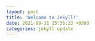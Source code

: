 ```yaml
---
layout: post
title: 'Welcome to Jekyll!'
date: 2021-08-31 15:36:23 +0300
categories: jekyll update
---
```


<canvas id="gpu-c" />

<script src="{{ site.baseurl }}/dist/basic/bundle.js"></script>